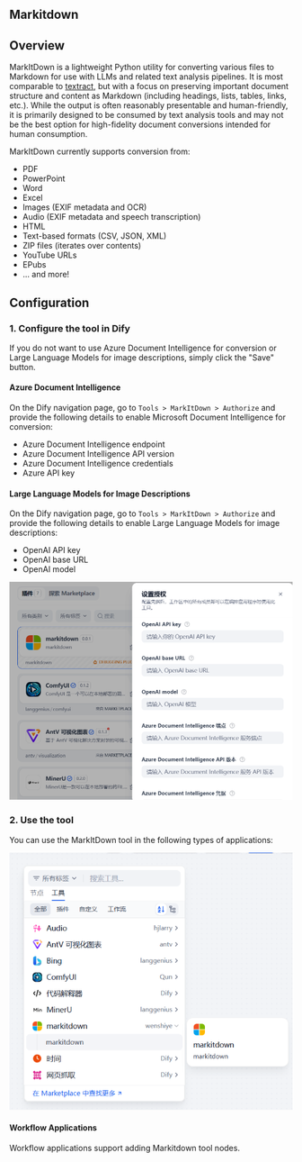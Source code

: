 ## Markitdown

## Overview

MarkItDown is a lightweight Python utility for converting various files to Markdown for use with LLMs and related text analysis pipelines. It is most comparable to [textract](https://github.com/deanmalmgren/textract), but with a focus on preserving important document structure and content as Markdown (including headings, lists, tables, links, etc.). While the output is often reasonably presentable and human-friendly, it is primarily designed to be consumed by text analysis tools and may not be the best option for high-fidelity document conversions intended for human consumption.

MarkItDown currently supports conversion from:

- PDF
- PowerPoint
- Word
- Excel
- Images (EXIF metadata and OCR)
- Audio (EXIF metadata and speech transcription)
- HTML
- Text-based formats (CSV, JSON, XML)
- ZIP files (iterates over contents)
- YouTube URLs
- EPubs
- ... and more!

## Configuration

### 1. Configure the tool in Dify

If you do not want to use Azure Document Intelligence for conversion or Large Language Models for image descriptions, simply click the "Save" button.

#### Azure Document Intelligence

On the Dify navigation page, go to `Tools > MarkItDown > Authorize` and provide the following details to enable Microsoft Document Intelligence for conversion:
- Azure Document Intelligence endpoint
- Azure Document Intelligence API version
- Azure Document Intelligence credentials
- Azure API key

#### Large Language Models for Image Descriptions

On the Dify navigation page, go to `Tools > MarkItDown > Authorize` and provide the following details to enable Large Language Models for image descriptions:
- OpenAI API key
- OpenAI base URL
- OpenAI model

![alt text](./_assets/markitdown-1.png)

### 2. Use the tool

You can use the MarkItDown tool in the following types of applications:

![alt text](./_assets/markitdown-2.png)

#### Workflow Applications

Workflow applications support adding Markitdown tool nodes.